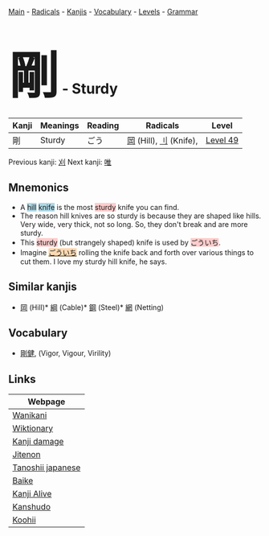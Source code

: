 <style> bigfont {font-size: 100px}</style>
[Main](../README.md) -
[Radicals](../radicals.md) -
[Kanjis](../kanjis.md) -
[Vocabulary](../vocabulary.md) -
[Levels](../levels.md) -
[Grammar](../grammar.md)
# <bigfont> 剛</bigfont> - Sturdy 

| Kanji | Meanings | Reading | Radicals | Level |
| --- | --- | --- | --- | --- |
| 剛 | Sturdy | ごう | [岡](../radicals/岡.md) (Hill), [刂](../radicals/刂.md) (Knife),  | [Level 49](../levels/wk_level49.md) |

Previous kanji: [刈](刈.md) Next kanji: [唯](唯.md) 

## Mnemonics
 * A <span style="background-color:#ADD8E6"> hill</span> <span style="background-color:#ADD8E6"> knife</span> is the most <span style="background-color:#ffcccb"> sturdy</span> knife you can find.
* The reason hill knives are so sturdy is because they are shaped like hills. Very wide, very thick, not so long. So, they don't break and are more sturdy.
* This <span style="background-color:#ffcccb"> sturdy</span> (but strangely shaped) knife is used by <span style="background-color:#ffcccb"> ごういち</span>. 
* Imagine <span style="background-color:#fed8b1"> [ごういち](https://jisho.org/search/ごういち)</span> rolling the knife back and forth over various things to cut them. I love my sturdy hill knife, he says.


## Similar kanjis
 * [岡](岡.md) (Hill)* [綱](綱.md) (Cable)* [鋼](鋼.md) (Steel)* [網](網.md) (Netting)


## Vocabulary
 * [剛健](../vocabulary/剛.md), (Vigor, Vigour, Virility)



## Links 

| Webpage |
| --- |
| [Wanikani          ](https://www.wanikani.com/kanji/剛) |
| [Wiktionary        ](https://en.wiktionary.org/wiki/剛) |
| [Kanji damage      ](http://www.kanjidamage.com/kanji/search?utf8=✓&q=剛) |
| [Jitenon           ](https://jitenon.com/kanji/剛) |
| [Tanoshii japanese ](https://www.tanoshiijapanese.com/dictionary/kanji.cfm?k=剛) |
| [Baike             ](https://baike.baidu.com/item/剛) |
| [Kanji Alive       ](https://app.kanjialive.com/剛) |
| [Kanshudo          ](https://www.kanshudo.com/searchmn?q=剛) |
| [Koohii            ](https://kanji.koohii.com/study/kanji/剛) |
